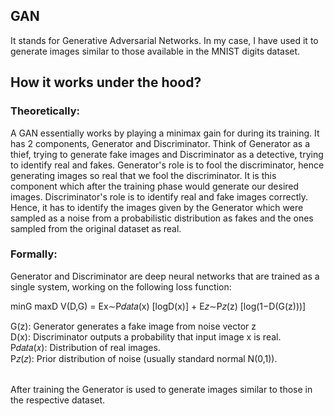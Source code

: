 ## GAN

It stands for Generative Adversarial Networks. In my case, I have used it to generate images similar to those available in the MNIST digits dataset.

## How it works under the hood?

### Theoretically:

A GAN essentially works by playing a minimax gain for during its training.
It has 2 components, Generator and Discriminator. Think of Generator as a thief, trying to generate fake images and Discriminator as a detective, trying to identify real and fakes.
Generator's role is to fool the discriminator, hence generating images so real that we fool the discriminator. It is this component which after the training phase would generate our desired images.
Discriminator's role is to identify real and fake images correctly. Hence, it has to identify the images given by the Generator which were sampled as a noise from a probabilistic distribution as fakes and the ones sampled from the original dataset as real.

### Formally:

Generator and Discriminator are deep neural networks that are trained as a single system, working on the following loss function:

minG maxD V(D,G)    =    Ex∼P𝑑𝑎𝑡𝑎(x) [logD(x)]  +  E𝑧∼P𝑧(z) [log(1−D(G(z)))]

G(z): Generator generates a fake image from noise vector z
<br/>
D(x): Discriminator outputs a probability that input image x is real.
<br/>
P𝑑𝑎𝑡𝑎(𝑥): Distribution of real images. 
<br/>
P𝑧(𝑧): Prior distribution of noise (usually standard normal N(0,1)).
<br/>
<br/>



After training the Generator is used to generate images similar to those in the respective dataset.
